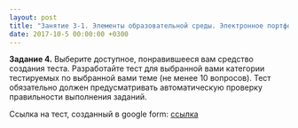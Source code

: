 ```yaml
---
layout: post
title: "Занятие 3-1. Элементы образовательной среды. Электронное портфолио. Контроль знаний."
date: 2017-10-5 00:00:00 +0300
---
```


**Задание 4.** Выберите доступное, понравившееся вам средство создания теста. Разработайте тест для выбранной вами категории тестируемых по выбранной вами теме (не менее 10 вопросов). Тест обязательно должен предусматривать автоматическую проверку правильности выполнения заданий.

Ссылка на тест, созданный в google form: [ссылка](https://goo.gl/forms/pAZWI4CX6FkNmg0E3)
